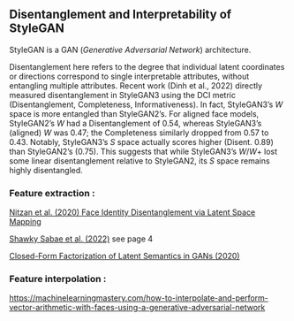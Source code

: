 ## Disentanglement and Interpretability of StyleGAN

StyleGAN is a GAN (_Generative Adversarial Network_) architecture.

Disentanglement here refers to the degree that individual latent coordinates or directions correspond to single interpretable attributes, without entangling multiple attributes. Recent work (Dinh et al., 2022) directly measured disentanglement in StyleGAN3 using the DCI metric (Disentanglement, Completeness, Informativeness). In fact, StyleGAN3’s $W$ space is more entangled than StyleGAN2’s. For aligned face models, StyleGAN2’s $W$ had a Disentanglement of 0.54, whereas StyleGAN3’s (aligned) $W$ was 0.47; the Completeness similarly dropped from 0.57 to 0.43. Notably, StyleGAN3’s $S$ space actually scores higher (Disent. 0.89) than StyleGAN2’s (0.75). This suggests that while StyleGAN3’s $W/W+$ lost some linear disentanglement relative to StyleGAN2, its $S$ space remains highly disentangled.


### Feature extraction :

[Nitzan et al. (2020) Face Identity Disentanglement via Latent Space Mapping](https://arxiv.org/abs/2005.07728)

[Shawky Sabae et al. (2022)](https://arxiv.org/pdf/2204.07924) see page 4

[Closed-Form Factorization of Latent Semantics in GANs (2020)](https://arxiv.org/abs/2007.06600)

### Feature interpolation :

https://machinelearningmastery.com/how-to-interpolate-and-perform-vector-arithmetic-with-faces-using-a-generative-adversarial-network
